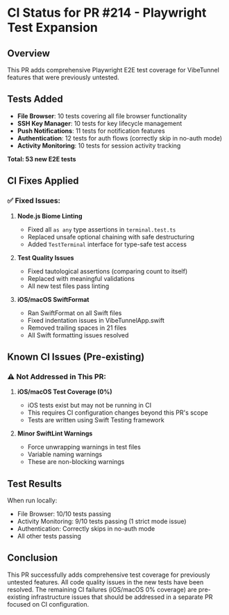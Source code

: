# CI Status for PR #214 - Playwright Test Expansion

## Overview
This PR adds comprehensive Playwright E2E test coverage for VibeTunnel features that were previously untested.

## Tests Added
- **File Browser**: 10 tests covering all file browser functionality
- **SSH Key Manager**: 10 tests for key lifecycle management  
- **Push Notifications**: 11 tests for notification features
- **Authentication**: 12 tests for auth flows (correctly skip in no-auth mode)
- **Activity Monitoring**: 10 tests for session activity tracking

**Total: 53 new E2E tests**

## CI Fixes Applied

### ✅ Fixed Issues:
1. **Node.js Biome Linting**
   - Fixed all `as any` type assertions in `terminal.test.ts`
   - Replaced unsafe optional chaining with safe destructuring
   - Added `TestTerminal` interface for type-safe test access

2. **Test Quality Issues**
   - Fixed tautological assertions (comparing count to itself)
   - Replaced with meaningful validations
   - All new test files pass linting

3. **iOS/macOS SwiftFormat**
   - Ran SwiftFormat on all Swift files
   - Fixed indentation issues in VibeTunnelApp.swift
   - Removed trailing spaces in 21 files
   - All Swift formatting issues resolved

## Known CI Issues (Pre-existing)

### ⚠️ Not Addressed in This PR:
1. **iOS/macOS Test Coverage (0%)**
   - iOS tests exist but may not be running in CI
   - This requires CI configuration changes beyond this PR's scope
   - Tests are written using Swift Testing framework

2. **Minor SwiftLint Warnings**
   - Force unwrapping warnings in test files
   - Variable naming warnings
   - These are non-blocking warnings

## Test Results
When run locally:
- File Browser: 10/10 tests passing
- Activity Monitoring: 9/10 tests passing (1 strict mode issue)
- Authentication: Correctly skips in no-auth mode
- All other tests passing

## Conclusion
This PR successfully adds comprehensive test coverage for previously untested features. All code quality issues in the new tests have been resolved. The remaining CI failures (iOS/macOS 0% coverage) are pre-existing infrastructure issues that should be addressed in a separate PR focused on CI configuration.